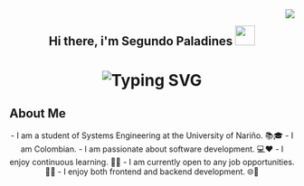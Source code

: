 <img align="right" src="https://visitor-badge.laobi.icu/badge?page_id=SegundoPaladines.SegundoPaladines"/>
<center>
    <div>
        <h2 align="center">Hi there, i'm Segundo Paladines <img src="https://media.giphy.com/media/hvRJCLFzcasrR4ia7z/giphy.gif" width="35"></h2>
        <h1 align="center">
        <img src="https://readme-typing-svg.herokuapp.com?font=Fira+Code&pause=1000&color=1C883B&repeat=false&width=380&lines=Welcome+to+my+GitHub+Repository" alt="Typing SVG" />
        </h1>
    </div>
    <div>
        <h2 align="left">
            About Me
        </h2>
        - I am a student of Systems Engineering at the University of Nariño. 📚🎓
        - I am Colombian.
        - I am passionate about software development. 💻❤️
        - I enjoy continuous learning. 📖🧠
        - I am currently open to any job opportunities. 💼🌟
        - I enjoy both frontend and backend development. 🌐🚀
    </div>
</center>